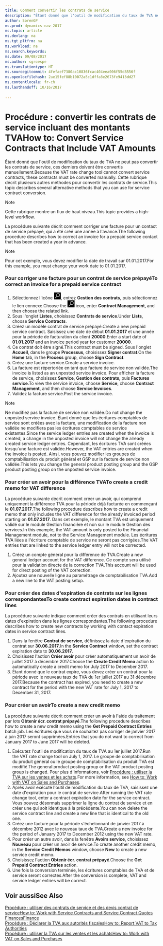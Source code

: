 ```yaml
---
title: Comment convertir les contrats de service
description: "Étant donné que l'outil de modification du taux de TVA ne peut pas convertir les contrats de service, ces derniers doivent être convertis manuellement. Cette rubrique décrit plusieurs autres méthodes pour convertir les contrats de service."
author: SorenGP
ms.prod: dynamics-nav-2017
ms.topic: article
ms.devlang: na
ms.tgt_pltfrm: na
ms.workload: na
ms.search.keywords: 
ms.date: 09/08/2017
ms.author: sgroespe
ms.translationtype: HT
ms.sourcegitcommit: 4fefaef7380ac10836fcac404eea006f55d8556f
ms.openlocfilehash: 2ae15fef88b10072a5c1dffa8e2673fe9413dd27
ms.contentlocale: fr-ch
ms.lasthandoff: 10/16/2017

---
```

# <a name="how-to-convert-service-contracts-that-include-vat-amounts"></a><span data-ttu-id="76551-104">Procédure : convertir les contrats de service incluant des montants TVA</span><span class="sxs-lookup"><span data-stu-id="76551-104">How to: Convert Service Contracts that Include VAT Amounts</span></span>
<span data-ttu-id="76551-105">Étant donné que l'outil de modification du taux de TVA ne peut pas convertir les contrats de service, ces derniers doivent être convertis manuellement.</span><span class="sxs-lookup"><span data-stu-id="76551-105">Because the VAT rate change tool cannot convert service contracts, these contracts must be converted manually.</span></span> <span data-ttu-id="76551-106">Cette rubrique décrit plusieurs autres méthodes pour convertir les contrats de service.</span><span class="sxs-lookup"><span data-stu-id="76551-106">This topic describes several alternative methods that you can use for service contract conversion.</span></span>  

> [!NOTE]  
>  <span data-ttu-id="76551-107">Cette rubrique montre un flux de haut niveau.</span><span class="sxs-lookup"><span data-stu-id="76551-107">This topic provides a high-level workflow.</span></span>  

 <span data-ttu-id="76551-108">La procédure suivante décrit comment corriger une facture pour un contact de service prépayé, qui a été créé une année à l'avance.</span><span class="sxs-lookup"><span data-stu-id="76551-108">The following procedure describes how to correct an invoice for a prepaid service contact that has been created a year in advance.</span></span>  

> [!NOTE]  
>  <span data-ttu-id="76551-109">Pour cet exemple, vous devez modifier la date de travail sur 01.01.2017.</span><span class="sxs-lookup"><span data-stu-id="76551-109">For this example, you must change your work date to 01.01.2017.</span></span>  

### <a name="to-correct-an-invoice-for-a-prepaid-service-contract"></a><span data-ttu-id="76551-110">Pour corriger une facture pour un contrat de service prépayé</span><span class="sxs-lookup"><span data-stu-id="76551-110">To correct an invoice for a prepaid service contract</span></span>  
1. <span data-ttu-id="76551-111">Sélectionnez l'icône ![Page ou état pour la recherche](media/ui-search/search_small.png "Page ou état pour la recherche"), entrez **Gestion des contrats**, puis sélectionnez le lien connexe.</span><span class="sxs-lookup"><span data-stu-id="76551-111">Choose the ![Search for Page or Report](media/ui-search/search_small.png "Search for Page or Report icon") icon, enter **Contract Management**, and then choose the related link.</span></span>  
2. <span data-ttu-id="76551-112">Sous l'onglet **Listes**, choisissez **Contrats de service**.</span><span class="sxs-lookup"><span data-stu-id="76551-112">Under **Lists**, choose **Service Contracts**.</span></span>  
3. <span data-ttu-id="76551-113">Créez un modèle contrat de service prépayé.</span><span class="sxs-lookup"><span data-stu-id="76551-113">Create a new prepaid service contract.</span></span> <span data-ttu-id="76551-114">Saisissez une date de début **01.01.2017** et une année pour la période de facturation du client **20000**.</span><span class="sxs-lookup"><span data-stu-id="76551-114">Enter a start date of **01.01.2017** and an invoice period year for customer **20000**.</span></span>  
4. <span data-ttu-id="76551-115">Ce contrat doit être signé.</span><span class="sxs-lookup"><span data-stu-id="76551-115">This contract must be signed.</span></span> <span data-ttu-id="76551-116">Sous l'onglet **Accueil**, dans le groupe **Processus**, choisissez **Signer contrat**.</span><span class="sxs-lookup"><span data-stu-id="76551-116">On the **Home** tab, in the **Process** group, choose **Sign Contract**.</span></span>  
5. <span data-ttu-id="76551-117">Créez une facture service.</span><span class="sxs-lookup"><span data-stu-id="76551-117">Create a service invoice.</span></span>
6. <span data-ttu-id="76551-118">La facture est répertoriée en tant que facture de service non validée.</span><span class="sxs-lookup"><span data-stu-id="76551-118">The invoice is listed as an unposted service invoice.</span></span> <span data-ttu-id="76551-119">Pour afficher la facture de service, choisissez **Service**, **Gestion des contrats**, puis **Factures service**.</span><span class="sxs-lookup"><span data-stu-id="76551-119">To view the service invoice, choose **Service**, choose **Contract Management**, and then choose **Service Invoices**.</span></span>  
7. <span data-ttu-id="76551-120">Validez la facture service.</span><span class="sxs-lookup"><span data-stu-id="76551-120">Post the service invoice.</span></span>  

> [!NOTE]  
>  <span data-ttu-id="76551-121">Ne modifiez pas la facture de service non validée.</span><span class="sxs-lookup"><span data-stu-id="76551-121">Do not change the unposted service invoice.</span></span> <span data-ttu-id="76551-122">Étant donné que les écritures comptables de service sont créées avec la facture, une modification de la facture non validée ne modifiera pas les écritures comptables de service existantes.</span><span class="sxs-lookup"><span data-stu-id="76551-122">Since the service ledger entries are created when the invoice is created, a change in the unposted invoice will not change the already created service ledger entries.</span></span> <span data-ttu-id="76551-123">Cependant, les écritures TVA sont créées lorsqu'une facture est validée.</span><span class="sxs-lookup"><span data-stu-id="76551-123">However, the VAT entries are created when the invoice is posted.</span></span> <span data-ttu-id="76551-124">Ainsi, vous pouvez modifier les groupes de comptabilisation du produit général et GSP sur la facture de service non validée.</span><span class="sxs-lookup"><span data-stu-id="76551-124">This lets you change the general product posting group and the GSP product posting group on the unposted service invoice.</span></span>  

### <a name="to-create-a-credit-memo-for-vat-difference"></a><span data-ttu-id="76551-125">Pour créer un avoir pour la différence TVA</span><span class="sxs-lookup"><span data-stu-id="76551-125">To create a credit memo for VAT difference</span></span>  
<span data-ttu-id="76551-126">La procédure suivante décrit comment créer un avoir, qui comprend uniquement la différence TVA pour la période déjà facturée en commençant le **01.07.2017**.</span><span class="sxs-lookup"><span data-stu-id="76551-126">The following procedure describes how to create a credit memo that only includes the VAT difference for the already invoiced period starting on **01.07.2017**.</span></span> <span data-ttu-id="76551-127">Dans cet exemple, le montant TVA est uniquement validé sur le module Gestion financière et non sur le module Gestion des services.</span><span class="sxs-lookup"><span data-stu-id="76551-127">In this example, the VAT amount is only posted to the Financial Management module, not to the Service Management module.</span></span> <span data-ttu-id="76551-128">Les écritures TVA liées à l'écriture comptable de service ne seront pas corrigées.</span><span class="sxs-lookup"><span data-stu-id="76551-128">The VAT entries that are linked to the service ledger entry will not be corrected.</span></span>  

1. <span data-ttu-id="76551-129">Créez un compte général pour la différence de TVA.</span><span class="sxs-lookup"><span data-stu-id="76551-129">Create a new general ledger account for the VAT difference.</span></span> <span data-ttu-id="76551-130">Ce compte sera utilisé pour la validation directe de la correction TVA.</span><span class="sxs-lookup"><span data-stu-id="76551-130">This account will be used for direct posting of the VAT correction.</span></span>  
2. <span data-ttu-id="76551-131">Ajoutez une nouvelle ligne au paramétrage de comptabilisation TVA.</span><span class="sxs-lookup"><span data-stu-id="76551-131">Add a new line to the VAT posting setup.</span></span>  

### <a name="to-create-contract-expiration-dates-in-contract-lines"></a><span data-ttu-id="76551-132">Pour créer des dates d'expiration de contrats sur les lignes correspondantes</span><span class="sxs-lookup"><span data-stu-id="76551-132">To create contract expiration dates in contract lines</span></span>  
<span data-ttu-id="76551-133">La procédure suivante indique comment créer des contrats en utilisant leurs dates d'expiration dans les lignes correspondantes.</span><span class="sxs-lookup"><span data-stu-id="76551-133">The following procedure describes how to create new contracts by working with contact expiration dates in service contract lines.</span></span>  

1. <span data-ttu-id="76551-134">Dans la fenêtre **Contrat de service**, définissez la date d'expiration du contrat sur **30.06.2017**.</span><span class="sxs-lookup"><span data-stu-id="76551-134">In the **Service Contract** window, set the contract expiration date to **30.06.2017**.</span></span>  
2. <span data-ttu-id="76551-135">Choisissez l'action **Créer avoir** pour créer automatiquement un avoir de juillet 2017 à décembre 2017.</span><span class="sxs-lookup"><span data-stu-id="76551-135">Choose the **Create Credit Memo** action to automatically create a credit memo for July 2017 to December 2017.</span></span>  
3. <span data-ttu-id="76551-136">Étant donné que le contrat expire, vous devez créer un contrat pour la période avec le nouveau taux de TVA du 1er juillet 2017 au 31 décembre 2017.</span><span class="sxs-lookup"><span data-stu-id="76551-136">Because the contract has expired, you need to create a new contract for the period with the new VAT rate for July 1, 2017 to December 31, 2017.</span></span>  

### <a name="to-create-a-new-credit-memo"></a><span data-ttu-id="76551-137">Pour créer un avoir</span><span class="sxs-lookup"><span data-stu-id="76551-137">To create a new credit memo</span></span>  
<span data-ttu-id="76551-138">La procédure suivante décrit comment créer un avoir à l'aide du traitement par lots **Obtenir écr. contrat prépayé**.</span><span class="sxs-lookup"><span data-stu-id="76551-138">The following procedure describes how to create a new credit memo using the **Get Prepaid Contract Entries** batch job.</span></span> <span data-ttu-id="76551-139">Les écritures que vous ne souhaitez pas corriger de janvier 2017 à juin 2017 seront supprimées.</span><span class="sxs-lookup"><span data-stu-id="76551-139">Entries that you do not want to correct from January 2017 to June 2017 will be deleted.</span></span>  

1. <span data-ttu-id="76551-140">Exécutez l'outil de modification du taux de TVA au 1er juillet 2017.</span><span class="sxs-lookup"><span data-stu-id="76551-140">Run the VAT rate change tool on July 1, 2017.</span></span> <span data-ttu-id="76551-141">Le groupe de comptabilisation du produit général ou le groupe de comptabilisation du produit TVA est modifié.</span><span class="sxs-lookup"><span data-stu-id="76551-141">The general product posting group or the VAT product posting group is changed.</span></span> <span data-ttu-id="76551-142">Pour plus d'informations, voir [Procédure : utiliser la TVA sur les ventes et les achats](finance-work-with-vat.md).</span><span class="sxs-lookup"><span data-stu-id="76551-142">For more information, see [How to: Work with VAT on Sales and Purchases](finance-work-with-vat.md).</span></span>  
2. <span data-ttu-id="76551-143">Après avoir exécuté l'outil de modification du taux de TVA, saisissez une date d'expiration pour le contrat de service.</span><span class="sxs-lookup"><span data-stu-id="76551-143">After running the VAT rate change tool, enter a contract expiration date for the service contract.</span></span> <span data-ttu-id="76551-144">Vous pouvez désormais supprimer la ligne du contrat de service et en créer une qui soit identique à la précédente.</span><span class="sxs-lookup"><span data-stu-id="76551-144">You can now delete the service contract line and create a new line that is identical to the old one.</span></span>  
3. <span data-ttu-id="76551-145">Créez une facture pour la période s'échelonnant de janvier 2017 à décembre 2012 avec le nouveau taux de TVA.</span><span class="sxs-lookup"><span data-stu-id="76551-145">Create a new invoice for the period of January 2017 to December 2012 using the new VAT rate.</span></span>  
4. <span data-ttu-id="76551-146">Pour créer un autre avoir, dans la fenêtre **Avoirs service**, choisissez **Nouveau** pour créer un avoir de service.</span><span class="sxs-lookup"><span data-stu-id="76551-146">To create another credit memo, in the **Service Credit Memos** window, choose **New** to create a new service credit memo.</span></span>  
5. <span data-ttu-id="76551-147">Choisissez l'action **Obtenir écr. contrat prépayé**.</span><span class="sxs-lookup"><span data-stu-id="76551-147">Choose the **Get Prepaid Contract Entries** action.</span></span>  
6. <span data-ttu-id="76551-148">Une fois la conversion terminée, les écritures comptables de TVA et de service seront correctes.</span><span class="sxs-lookup"><span data-stu-id="76551-148">After the conversion is complete, VAT and service ledger entries will be correct.</span></span>  

## <a name="see-also"></a><span data-ttu-id="76551-149">Voir aussi</span><span class="sxs-lookup"><span data-stu-id="76551-149">See Also</span></span>  
[<span data-ttu-id="76551-150">Procédure : utiliser des contrats de service et des devis contrat de service</span><span class="sxs-lookup"><span data-stu-id="76551-150">How to: Work with Service Contracts and Service Contract Quotes</span></span>](service-how-to-create-service-contracts-and-service-contract-quotes.md)  
[<span data-ttu-id="76551-151">Finances</span><span class="sxs-lookup"><span data-stu-id="76551-151">Finance</span></span>](finance.md)  
[<span data-ttu-id="76551-152">Procédure : Déclarer la TVA aux autorités fiscales</span><span class="sxs-lookup"><span data-stu-id="76551-152">How to: Report VAT to Tax Authorities</span></span>](finance-how-report-vat.md)  
[<span data-ttu-id="76551-153">Procédure : utiliser la TVA sur les ventes et les achats</span><span class="sxs-lookup"><span data-stu-id="76551-153">How to: Work with VAT on Sales and Purchases</span></span>](finance-work-with-vat.md)  

